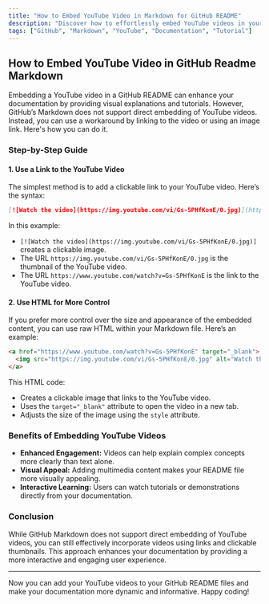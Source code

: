 ```yaml
---
title: "How to Embed YouTube Video in Markdown for GitHub README"
description: "Discover how to effortlessly embed YouTube videos in your GitHub README file using Markdown. Enhance your project's visibility and improve documentation with engaging video tutorials and demonstrations."
tags: ["GitHub", "Markdown", "YouTube", "Documentation", "Tutorial"]
---
```


## How to Embed YouTube Video in GitHub Readme Markdown

Embedding a YouTube video in a GitHub README can enhance your documentation by providing visual explanations and tutorials. However, GitHub’s Markdown does not support direct embedding of YouTube videos. Instead, you can use a workaround by linking to the video or using an image link. Here's how you can do it.

### Step-by-Step Guide

#### 1. Use a Link to the YouTube Video

The simplest method is to add a clickable link to your YouTube video. Here’s the syntax:

```markdown
[![Watch the video](https://img.youtube.com/vi/Gs-5PHfKonE/0.jpg)](https://www.youtube.com/watch?v=Gs-5PHfKonE)
```

In this example:
- `[![Watch the video](https://img.youtube.com/vi/Gs-5PHfKonE/0.jpg)]` creates a clickable image.
- The URL `https://img.youtube.com/vi/Gs-5PHfKonE/0.jpg` is the thumbnail of the YouTube video.
- The URL `https://www.youtube.com/watch?v=Gs-5PHfKonE` is the link to the YouTube video.

#### 2. Use HTML for More Control

If you prefer more control over the size and appearance of the embedded content, you can use raw HTML within your Markdown file. Here’s an example:

```html
<a href="https://www.youtube.com/watch?v=Gs-5PHfKonE" target="_blank">
  <img src="https://img.youtube.com/vi/Gs-5PHfKonE/0.jpg" alt="Watch the video" style="width:100%; max-width:600px;">
</a>
```

This HTML code:
- Creates a clickable image that links to the YouTube video.
- Uses the `target="_blank"` attribute to open the video in a new tab.
- Adjusts the size of the image using the `style` attribute.

### Benefits of Embedding YouTube Videos

- **Enhanced Engagement:** Videos can help explain complex concepts more clearly than text alone.
- **Visual Appeal:** Adding multimedia content makes your README file more visually appealing.
- **Interactive Learning:** Users can watch tutorials or demonstrations directly from your documentation.

### Conclusion

While GitHub Markdown does not support direct embedding of YouTube videos, you can still effectively incorporate videos using links and clickable thumbnails. This approach enhances your documentation by providing a more interactive and engaging user experience.

---

Now you can add your YouTube videos to your GitHub README files and make your documentation more dynamic and informative. Happy coding!
